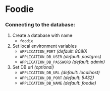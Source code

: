 # Foodie


### Connecting to the database: 
1. Create a database with name
   - `foodie`
2. Set local environment variables
   - `APPLICATION_PORT` _(default: 8080)_
   - `APPLICATION_DB_USER` _(default: postgres)_
   - `APPLICATION_DB_PASSWORD` _(default: admin)_
3. Set DB url _(optional)_
   - `APPLICATION_DB_URL` _(default: localhost)_
   - `APPLICATION_DB_PORT` _(default: 5432)_
   - `APPLICATION_DB_NAME` _(default: foodie)_
